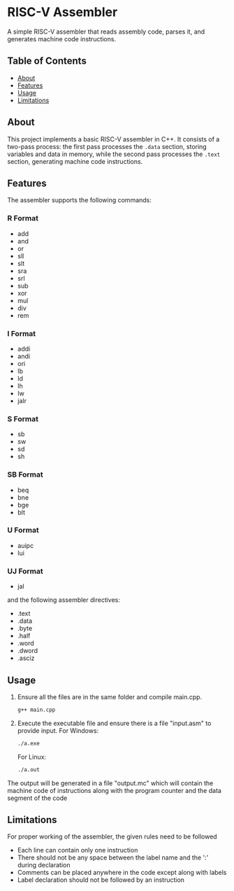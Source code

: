 # RISC-V Assembler
A simple RISC-V assembler that reads assembly code, parses it, and generates machine code instructions.

## Table of Contents

- [About](#about)
- [Features](#features)
- [Usage](#usage)
- [Limitations](#limitations)

## About

This project implements a basic RISC-V assembler in C++. It consists of a two-pass process: the first pass processes the `.data` section, storing variables and data in memory, while the second pass processes the `.text` section, generating machine code instructions.

## Features
The assembler supports the following commands:
### R Format
- add
- and
- or
- sll
- slt
- sra
- srl
- sub
- xor
- mul
- div
- rem

### I Format
- addi
- andi
- ori
- lb
- ld
- lh
- lw
- jalr

### S Format
- sb
- sw
- sd
- sh

### SB Format
- beq
- bne
- bge
- blt

### U Format
- auipc
- lui

### UJ Format
- jal

 and the following assembler directives:
- .text
- .data
- .byte
- .half
- .word
- .dword
- .asciz

## Usage
1. Ensure all the files are in the same folder and compile main.cpp.

   ```bash
   g++ main.cpp

2. Execute the executable file and ensure there is a file "input.asm" to provide input.
   For Windows:
   ```bash
   ./a.exe
   ```
   For Linux:
   ```bash
   ./a.out
   ```
The output will be generated in a file "output.mc" which will contain the machine code of instructions along with the program counter and the data segment of the code
   
## Limitations
For proper working of the assembler, the given rules need to be followed
- Each line can contain only one instruction
- There should not be any space between the label name and the ':' during declaration
- Comments can be placed anywhere in the code except along with labels
- Label declaration should not be followed by an instruction

